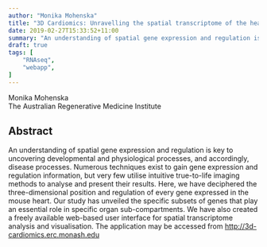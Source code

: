 ```yaml
---
author: "Monika Mohenska"
title: "3D Cardiomics: Unravelling the spatial transcriptome of the heart"
date: 2019-02-27T15:33:52+11:00
summary: "An understanding of spatial gene expression and regulation is key to uncovering developmental and physiological processes, and accordingly, disease processes"
draft: true
tags: [
    "RNAseq",
    "webapp",
]
---
```


Monika Mohenska\
The Australian Regenerative Medicine Institute

## Abstract

An understanding of spatial gene expression and regulation is key to uncovering developmental and physiological processes, and accordingly, disease processes. Numerous techniques exist to gain gene expression and regulation information, but very few utilise intuitive true-to-life imaging methods to analyse and present their results. Here, we have deciphered the three-dimensional position and regulation of every gene expressed in the mouse heart. Our study has unveiled the specific subsets of genes that play an essential role in specific organ sub-compartments. We have also created a freely available web-based user interface for spatial transcriptome analysis and visualisation. The application may be accessed from http://3d-cardiomics.erc.monash.edu
